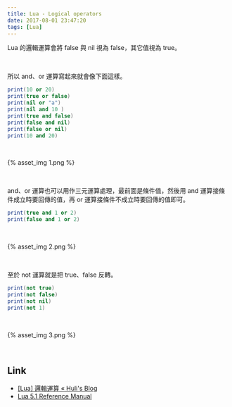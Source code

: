 ```yaml
---
title: Lua - Logical operators
date: 2017-08-01 23:47:20
tags: [Lua]
---
```


Lua 的邏輯運算會將 false 與 nil 視為 false，其它值視為 true。  

<!-- More -->

<br/>


所以 and、or 運算寫起來就會像下面這樣。  

```Lua
print(10 or 20)            
print(true or false)    
print(nil or "a")          
print(nil and 10 )         
print(true and false) 
print(false and nil)       
print(false or nil)        
print(10 and 20)           
```

<br/>


{% asset_img 1.png %}

<br/>


and、or 運算也可以用作三元運算處理，最前面是條件值，然後用 and 運算接條件成立時要回傳的值，再 or 運算接條件不成立時要回傳的值即可。  

```Lua
print(true and 1 or 2)
print(false and 1 or 2)
```

<br/>


{% asset_img 2.png %}

<br/>


至於 not 運算就是把 true、false 反轉。  

```Lua
print(not true)
print(not false)
print(not nil)
print(not 1)
```

<br/>


{% asset_img 3.png %}

<br/>


Link
-----
* [[Lua] 邏輯運算 « Huli's Blog](http://huli.logdown.com/posts/198881-lua-logical-operators)
* [Lua 5.1 Reference Manual](http://www.lua.org/manual/5.1/manual.html#2.5.2)
